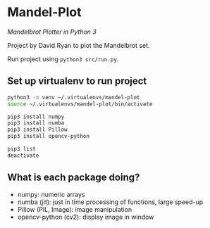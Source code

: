 # Mandel-Plot
*Mandelbrot Plotter in Python 3*

Project by David Ryan to plot the Mandelbrot set.

Run project using `python3 src/run.py`.


## Set up virtualenv to run project

``` sh
python3 -m venv ~/.virtualenvs/mandel-plot
source ~/.virtualenvs/mandel-plot/bin/activate

pip3 install numpy
pip3 install numba
pip3 install Pillow
pip3 install opencv-python

pip3 list
deactivate
```


## What is each package doing?

- numpy: numeric arrays
- numba (jit): just in time processing of functions, large speed-up
- Pillow (PIL, Image): image manipulation
- opencv-python (cv2): display image in window
